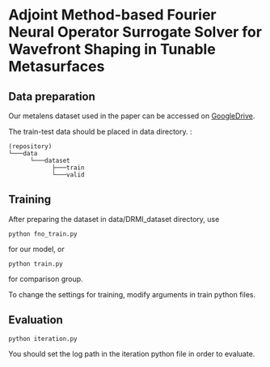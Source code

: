 # Adjoint Method-based Fourier Neural Operator Surrogate Solver for Wavefront Shaping in Tunable Metasurfaces



## Data preparation
Our metalens dataset used in the paper can be accessed on [GoogleDrive](https://drive.google.com/file/d/1pFgmGAeW2CK0LA71t5rx3jm_Qy1--ah-/view?usp=sharing).

The train-test data should be placed in data directory. :
```
(repository)
└───data
      └───dataset
            ├───train
            └───valid

```



## Training
After preparing the dataset in data/DRMI_dataset directory, use
```
python fno_train.py
```
for our model,
or
```
python train.py
```
for comparison group.

To change the settings for training, modify arguments in train python files.

## Evaluation
```
python iteration.py
```
You should set the log path in the iteration python file in order to evaluate.